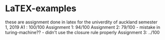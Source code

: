 # LaTEX-examples

these are assignment done in latex for the univerdity of auckland semester 1, 2019
A1 : 100/100
Assignment 1: 94/100
Assignment 2: 79/100 - mistake in turing-machine?? - didn't use the closure rule properly
Assignment 3: ../100
